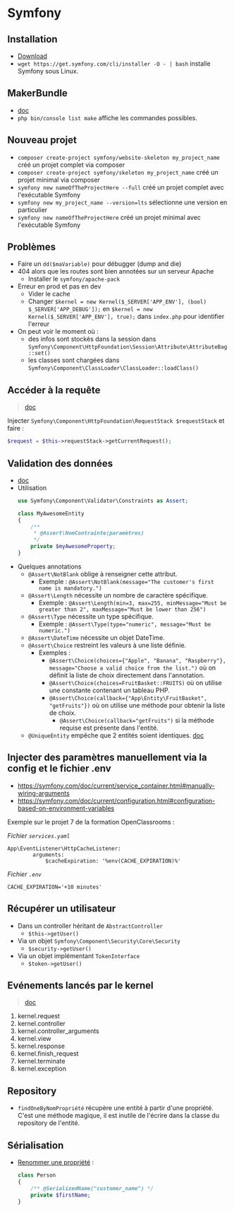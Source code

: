 # Symfony

## Installation

* [Download](https://symfony.com/download)
* `wget https://get.symfony.com/cli/installer -O - | bash` installe Symfony sous Linux.

## MakerBundle

* [doc](https://symfony.com/doc/current/bundles/SymfonyMakerBundle/index.html)
* `php bin/console list make` affiche les commandes possibles.

## Nouveau projet

* `composer create-project symfony/website-skeleton my_project_name` créé un projet complet via composer
* `composer create-project symfony/skeleton my_project_name` créé un projet minimal via composer
* `symfony new nameOfTheProjectHere --full` créé un projet complet avec l'exécutable Symfony
* `symfony new my_project_name --version=lts` sélectionne une version en particulier
* `symfony new nameOfTheProjectHere` créé un projet minimal avec l'exécutable Symfony

## Problèmes

* Faire un `dd($maVariable)` pour débugger (dump and die)
* 404 alors que les routes sont bien annotées sur un serveur Apache
    * Installer le `symfony/apache-pack`
* Erreur en prod et pas en dev
    * Vider le cache
    * Changer `$kernel = new Kernel($_SERVER['APP_ENV'], (bool) $_SERVER['APP_DEBUG']);` en `$kernel = new Kernel($_SERVER['APP_ENV'], true);` dans `index.php` pour identifier l'erreur
* On peut voir le moment où :
    * des infos sont stockés dans la session dans `Symfony\Component\HttpFoundation\Session\Attribute\AttributeBag::set()`
    * les classes sont chargées dans `Symfony\Component\ClassLoader\ClassLoader::loadClass()`

## Accéder à la requête

> [doc](https://symfony.com/doc/current/service_container/request.html)

Injecter `Symfony\Component\HttpFoundation\RequestStack $requestStack` et faire :
```php
$request = $this->requestStack->getCurrentRequest();
```

## Validation des données

* [doc](https://symfony.com/doc/current/reference/constraints.html)
* Utilisation
    ```php
    use Symfony\Component\Validator\Constraints as Assert;

    class MyAwesomeEntity
    {
        /**
         * @Assert\NomContrainte(paramètres)
         */
        private $myAwesomeProperty;
    }
    ```
* Quelques annotations
    * `@Assert\NotBlank` oblige à renseigner cette attribut.
        * Exemple : `@Assert\NotBlank(message="The customer's first name is mandatory.")`
    * `@Assert\Length` nécessite un nombre de caractère spécifique.
        * Exemple : `@Assert\Length(min=3, max=255, minMessage="Must be greater than 2", maxMessage="Must be lower than 256")`
    * `@Assert\Type` nécessite un type spécifique.
        * Exemple : `@Assert\Type(type="numeric", message="Must be numeric.")`
    * `@Assert\DateTime` nécessite un objet DateTime.
    * `@Assert\Choice` restreint les valeurs à une liste définie.
        * Exemples : 
            * `@Assert\Choice(choices={"Apple", "Banana", "Raspberry"}, message="Choose a valid choice from the list.")` où on définit la liste de choix directement dans l'annotation.
            * `@Assert\Choice(choices=FruitBasket::FRUITS)` où on utilise une constante contenant un tableau PHP.
            * `@Assert\Choice(callback={"App\Entity\FruitBasket", "getFruits"})` où on utilise une méthode pour obtenir la liste de choix.
                * `@Assert\Choice(callback="getFruits")` si la méthode requise est présente dans l'entité.
    * `@UniqueEntity` empêche que 2 entités soient identiques. [doc](https://symfony.com/doc/current/reference/constraints.html)
    

## Injecter des paramètres manuellement via la config et le fichier .env

* https://symfony.com/doc/current/service_container.html#manually-wiring-arguments
* https://symfony.com/doc/current/configuration.html#configuration-based-on-environment-variables 

Exemple sur le projet 7 de la formation OpenClassrooms :

*Fichier `services.yaml`*
```
App\EventListener\HttpCacheListener:
        arguments:
            $cacheExpiration: '%env(CACHE_EXPIRATION)%'
```
*Fichier `.env`*
```
CACHE_EXPIRATION='+10 minutes'
```

## Récupérer un utilisateur

* Dans un controller héritant de `AbstractController`
    * `$this->getUser()`
* Via un objet `Symfony\Component\Security\Core\Security`
    * `$security->getUser()`
* Via un objet implémentant `TokenInterface`
    * `$token->getUser()`

## Evénements lancés par le kernel

> [doc](https://symfony.com/doc/current/reference/events.html#kernel-events)

1. kernel.request
1. kernel.controller
1. kernel.controller_arguments
1. kernel.view
1. kernel.response
1. kernel.finish_request
1. kernel.terminate
1. kernel.exception

## Repository

- `findOneByNomPropriété` récupère une entité à partir d'une propriété. C'est une méthode magique, il est inutile de l'écrire dans la classe du repository de l'entité.

## Sérialisation

- [Renommer une propriété](https://symfony.com/blog/new-in-symfony-4-2-simpler-custom-serialized-names) :

    ```php
    class Person
    {
        /** @SerializedName("customer_name") */
        private $firstName;
    }
    ```